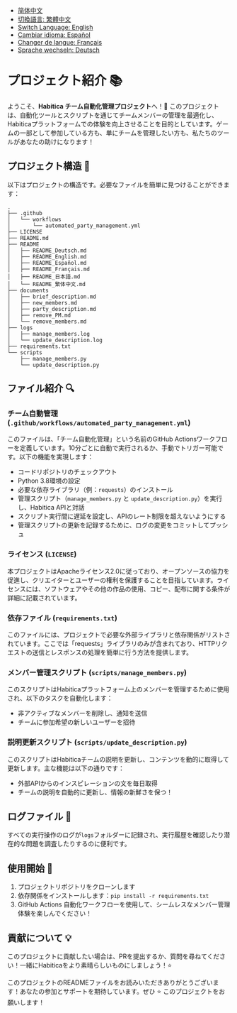 - [简体中文](/README.md)
- [切換語言: 繁體中文](/README/README_繁体中文.md)
- [Switch Language: English](/README/README_English.md)
- [Cambiar idioma: Español](/README/README_Español.md)
- [Changer de langue: Français](/README/README_Français.md)
- [Sprache wechseln: Deutsch](/README/README_Deutsch.md)

# プロジェクト紹介 📚

ようこそ、**Habitica チーム自動化管理プロジェクト**へ！🎉 このプロジェクトは、自動化ツールとスクリプトを通じてチームメンバーの管理を最適化し、Habiticaプラットフォームでの体験を向上させることを目的としています。ゲームの一部として参加している方も、単にチームを管理したい方も、私たちのツールがあなたの助けになります！

## プロジェクト構造 📂

以下はプロジェクトの構造です。必要なファイルを簡単に見つけることができます：

```
.
├── .github
│   └── workflows
│       └── automated_party_management.yml
├── LICENSE
├── README.md
├── README
│   ├── README_Deutsch.md
│   ├── README_English.md
│   ├── README_Español.md
│   ├── README_Français.md
│   ├── README_日本語.md
│   └── README_繁体中文.md
├── documents
│   ├── brief_description.md
│   ├── new_members.md
│   ├── party_description.md
│   ├── remove_PM.md
│   └── remove_members.md
├── logs
│   ├── manage_members.log
│   └── update_description.log
├── requirements.txt
└── scripts
    ├── manage_members.py
    └── update_description.py
```

## ファイル紹介 🔍

### チーム自動管理 (`.github/workflows/automated_party_management.yml`)
このファイルは、「チーム自動化管理」という名前のGitHub Actionsワークフローを定義しています。10分ごとに自動で実行されるか、手動でトリガー可能です。以下の機能を実現します：
- コードリポジトリのチェックアウト
- Python 3.8環境の設定
- 必要な依存ライブラリ（例：`requests`）のインストール
- 管理スクリプト（`manage_members.py` と `update_description.py`）を実行し、Habitica APIと対話
- スクリプト実行間に遅延を設定し、APIのレート制限を超えないようにする
- 管理スクリプトの更新を記録するために、ログの変更をコミットしてプッシュ

### ライセンス (`LICENSE`)
本プロジェクトはApacheライセンス2.0に従っており、オープンソースの協力を促進し、クリエイターとユーザーの権利を保護することを目指しています。ライセンスには、ソフトウェアやその他の作品の使用、コピー、配布に関する条件が詳細に記載されています。

### 依存ファイル (`requirements.txt`)
このファイルには、プロジェクトで必要な外部ライブラリと依存関係がリストされています。ここでは「requests」ライブラリのみが含まれており、HTTPリクエストの送信とレスポンスの処理を簡単に行う方法を提供します。

### メンバー管理スクリプト (`scripts/manage_members.py`)
このスクリプトはHabiticaプラットフォーム上のメンバーを管理するために使用され、以下のタスクを自動化します：
- 非アクティブなメンバーを削除し、通知を送信
- チームに参加希望の新しいユーザーを招待

### 説明更新スクリプト (`scripts/update_description.py`)
このスクリプトはHabiticaチームの説明を更新し、コンテンツを動的に取得して更新します。主な機能は以下の通りです：
- 外部APIからのインスピレーションの文を毎日取得
- チームの説明を自動的に更新し、情報の新鮮さを保つ！

## ログファイル 📜
すべての実行操作のログが`logs`フォルダーに記録され、実行履歴を確認したり潜在的な問題を調査したりするのに便利です。

## 使用開始 🚀

1. プロジェクトリポジトリをクローンします
2. 依存関係をインストールします：`pip install -r requirements.txt`
3. GitHub Actions 自動化ワークフローを使用して、シームレスなメンバー管理体験を楽しんでください！

## 貢献について 💡
このプロジェクトに貢献したい場合は、PRを提出するか、質問を尋ねてください！一緒にHabiticaをより素晴らしいものにしましょう！⭐️

このプロジェクトのREADMEファイルをお読みいただきありがとうございます！あなたの参加とサポートを期待しています。ぜひ ⭐️ このプロジェクトをお願いします！